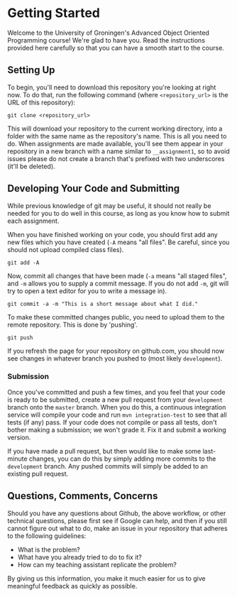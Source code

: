 # Getting Started
Welcome to the University of Groningen's Advanced Object Oriented Programming course! We're glad to have you. Read the instructions provided here carefully so that you can have a smooth start to the course.

## Setting Up
To begin, you'll need to download this repository you're looking at right now. To do that, run the following command (where `<repository_url>` is the URL of this repository):

```
git clone <repository_url>
```

This will download your repository to the current working directory, into a folder with the same name as the repository's name. This is all you need to do. When assignments are made available, you'll see them appear in your repository in a new branch with a name similar to `__assignment1`, so to avoid issues please do not create a branch that's prefixed with two underscores (it'll be deleted). 

## Developing Your Code and Submitting
While previous knowledge of git may be useful, it should not really be needed for you to do well in this course, as long as you know how to submit each assignment.

When you have finished working on your code, you should first add any new files which you have created (`-A` means "all files". Be careful, since you should not upload compiled class files).

```
git add -A
```

Now, commit all changes that have been made (`-a` means "all staged files", and `-m` allows you to supply a commit message. If you do not add `-m`, git will try to open a text editor for you to write a message in).

```
git commit -a -m "This is a short message about what I did."
```

To make these committed changes public, you need to upload them to the remote repository. This is done by 'pushing'.

```
git push
```

If you refresh the page for your repository on github.com, you should now see changes in whatever branch you pushed to (most likely `development`).

### Submission
Once you've committed and push a few times, and you feel that your code is ready to be submitted, create a new pull request from your `development` branch onto the `master` branch. When you do this, a continuous integration service will compile your code and run `mvn integration-test` to see that all tests (if any) pass. If your code does not compile or pass all tests, don't bother making a submission; we won't grade it. Fix it and submit a working version.

If you have made a pull request, but then would like to make some last-minute changes, you can do this by simply adding more commits to the `development` branch. Any pushed commits will simply be added to an existing pull request.

## Questions, Comments, Concerns
Should you have any questions about Github, the above workflow, or other technical questions, please first see if Google can help, and then if you still cannot figure out what to do, make an issue in your repository that adheres to the following guidelines:

* What is the problem?
* What have you already tried to do to fix it?
* How can my teaching assistant replicate the problem?

By giving us this information, you make it much easier for us to give meaningful feedback as quickly as possible.
